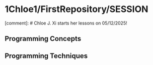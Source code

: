 # 1Chloe1/FirstRepository/SESSION

[comment]: # Chloe J. Xi starts her lessons on 05/12/2025!

## Programming Concepts

## Programming Techniques

